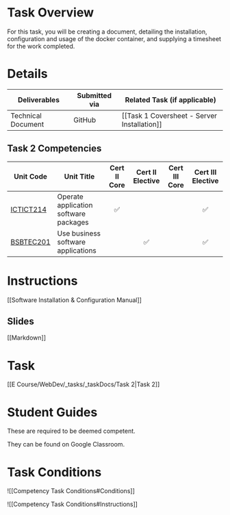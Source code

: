 # Task Overview

For this task, you will be creating a document, detailing the installation, configuration and usage of the docker container, and supplying a timesheet for the work completed.


# Details

| Deliverables       | Submitted via | Related Task (if applicable)                |
| ------------------ | ------------- | ------------------------------------------- |
| Technical Document | GitHub        | [[Task 1 Coversheet - Server Installation]] |


## Task 2 Competencies

| Unit Code                                                                   | Unit Title                            | Cert II Core | Cert II Elective | Cert III Core | Cert III Elective |
| --------------------------------------------------------------------------- | ------------------------------------- | :----------: | :--------------: | :-----------: | :---------------: |
| [ICTICT214](https://training.gov.au/Training/Details/ICTICT214/unitdetails) | Operate application software packages |      ✅       |                  |               |         ✅         |
| [BSBTEC201](https://training.gov.au/training/details/BSBTEC201/unitdetails) | Use business software applications    |              |        ✅         |               |         ✅         |

# Instructions

[[Software Installation & Configuration Manual]]

## Slides

[[Markdown]]

# Task

[[E Course/WebDev/_tasks/_taskDocs/Task 2|Task 2]]

# Student Guides

These are required to be deemed competent. 

They can be found on Google Classroom.

# Task Conditions

![[Competency Task Conditions#Conditions]]

![[Competency Task Conditions#Instructions]]